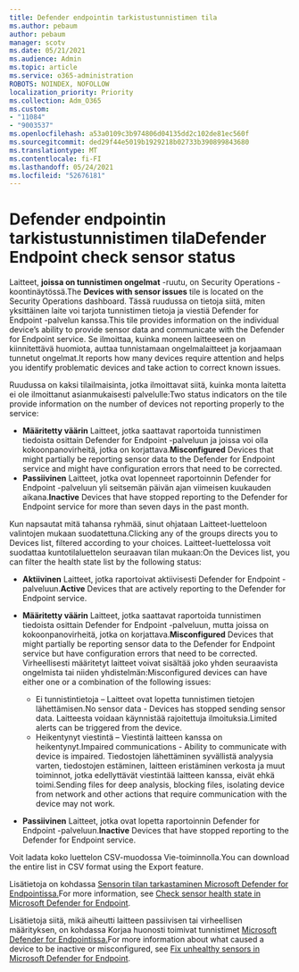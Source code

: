 ```yaml
---
title: Defender endpointin tarkistustunnistimen tila
ms.author: pebaum
author: pebaum
manager: scotv
ms.date: 05/21/2021
ms.audience: Admin
ms.topic: article
ms.service: o365-administration
ROBOTS: NOINDEX, NOFOLLOW
localization_priority: Priority
ms.collection: Adm_O365
ms.custom:
- "11084"
- "9003537"
ms.openlocfilehash: a53a0109c3b974806d04135dd2c102de81ec560f
ms.sourcegitcommit: ded29f44e5019b1929218b02733b390899843680
ms.translationtype: MT
ms.contentlocale: fi-FI
ms.lasthandoff: 05/24/2021
ms.locfileid: "52676181"
---
```

# <a name="defender-endpoint-check-sensor-status"></a><span data-ttu-id="dd604-102">Defender endpointin tarkistustunnistimen tila</span><span class="sxs-lookup"><span data-stu-id="dd604-102">Defender Endpoint check sensor status</span></span>

<span data-ttu-id="dd604-103">Laitteet, **joissa on tunnistimen ongelmat** -ruutu, on Security Operations -koontinäytössä.</span><span class="sxs-lookup"><span data-stu-id="dd604-103">The **Devices with sensor issues** tile is located on the Security Operations dashboard.</span></span> <span data-ttu-id="dd604-104">Tässä ruudussa on tietoja siitä, miten yksittäinen laite voi tarjota tunnistimen tietoja ja viestiä Defender for Endpoint -palvelun kanssa.</span><span class="sxs-lookup"><span data-stu-id="dd604-104">This tile provides information on the individual device’s ability to provide sensor data and communicate with the Defender for Endpoint service.</span></span> <span data-ttu-id="dd604-105">Se ilmoittaa, kuinka moneen laitteeseen on kiinnitettävä huomiota, auttaa tunnistamaan ongelmalaitteet ja korjaamaan tunnetut ongelmat.</span><span class="sxs-lookup"><span data-stu-id="dd604-105">It reports how many devices require attention and helps you identify problematic devices and take action to correct known issues.</span></span>

<span data-ttu-id="dd604-106">Ruudussa on kaksi tilailmaisinta, jotka ilmoittavat siitä, kuinka monta laitetta ei ole ilmoittanut asianmukaisesti palvelulle:</span><span class="sxs-lookup"><span data-stu-id="dd604-106">Two status indicators on the tile provide information on the number of devices not reporting properly to the service:</span></span>

- <span data-ttu-id="dd604-107">**Määritetty väärin** Laitteet, jotka saattavat raportoida tunnistimen tiedoista osittain Defender for Endpoint -palveluun ja joissa voi olla kokoonpanovirheitä, jotka on korjattava.</span><span class="sxs-lookup"><span data-stu-id="dd604-107">**Misconfigured** Devices that might partially be reporting sensor data to the Defender for Endpoint service and might have configuration errors that need to be corrected.</span></span>
- <span data-ttu-id="dd604-108">**Passiivinen** Laitteet, jotka ovat lopenneet raportoinnin Defender for Endpoint -palveluun yli seitsemän päivän ajan viimeisen kuukauden aikana.</span><span class="sxs-lookup"><span data-stu-id="dd604-108">**Inactive** Devices that have stopped reporting to the Defender for Endpoint service for more than seven days in the past month.</span></span>

<span data-ttu-id="dd604-109">Kun napsautat mitä tahansa ryhmää, sinut ohjataan Laitteet-luetteloon valintojen mukaan suodatettuna.</span><span class="sxs-lookup"><span data-stu-id="dd604-109">Clicking any of the groups directs you to Devices list, filtered according to your choices.</span></span> <span data-ttu-id="dd604-110">Laitteet-luettelossa voit suodattaa kuntotilaluettelon seuraavan tilan mukaan:</span><span class="sxs-lookup"><span data-stu-id="dd604-110">On the Devices list, you can filter the health state list by the following status:</span></span>

- <span data-ttu-id="dd604-111">**Aktiivinen** Laitteet, jotka raportoivat aktiivisesti Defender for Endpoint -palveluun.</span><span class="sxs-lookup"><span data-stu-id="dd604-111">**Active** Devices that are actively reporting to the Defender for Endpoint service.</span></span>
- <span data-ttu-id="dd604-112">**Määritetty väärin** Laitteet, jotka saattavat raportoida tunnistimen tiedoista osittain Defender for Endpoint -palveluun, mutta joissa on kokoonpanovirheitä, jotka on korjattava.</span><span class="sxs-lookup"><span data-stu-id="dd604-112">**Misconfigured** Devices that might partially be reporting sensor data to the Defender for Endpoint service but have configuration errors that need to be corrected.</span></span> <span data-ttu-id="dd604-113">Virheellisesti määritetyt laitteet voivat sisältää joko yhden seuraavista ongelmista tai niiden yhdistelmän:</span><span class="sxs-lookup"><span data-stu-id="dd604-113">Misconfigured devices can have either one or a combination of the following issues:</span></span>

    - <span data-ttu-id="dd604-114">Ei tunnistintietoja – Laitteet ovat lopetta tunnistimen tietojen lähettämisen.</span><span class="sxs-lookup"><span data-stu-id="dd604-114">No sensor data - Devices has stopped sending sensor data.</span></span> <span data-ttu-id="dd604-115">Laitteesta voidaan käynnistää rajoitettuja ilmoituksia.</span><span class="sxs-lookup"><span data-stu-id="dd604-115">Limited alerts can be triggered from the device.</span></span>
    - <span data-ttu-id="dd604-116">Heikentynyt viestintä – Viestintä laitteen kanssa on heikentynyt.</span><span class="sxs-lookup"><span data-stu-id="dd604-116">Impaired communications - Ability to communicate with device is impaired.</span></span> <span data-ttu-id="dd604-117">Tiedostojen lähettäminen syvällistä analyysia varten, tiedostojen estäminen, laitteen eristäminen verkosta ja muut toiminnot, jotka edellyttävät viestintää laitteen kanssa, eivät ehkä toimi.</span><span class="sxs-lookup"><span data-stu-id="dd604-117">Sending files for deep analysis, blocking files, isolating device from network and other actions that require communication with the device may not work.</span></span>
- <span data-ttu-id="dd604-118">**Passiivinen** Laitteet, jotka ovat lopetta raportoinnin Defender for Endpoint -palveluun.</span><span class="sxs-lookup"><span data-stu-id="dd604-118">**Inactive** Devices that have stopped reporting to the Defender for Endpoint service.</span></span>

<span data-ttu-id="dd604-119">Voit ladata koko luettelon CSV-muodossa Vie-toiminnolla.</span><span class="sxs-lookup"><span data-stu-id="dd604-119">You can download the entire list in CSV format using the Export feature.</span></span>

<span data-ttu-id="dd604-120">Lisätietoja on kohdassa [Sensorin tilan tarkastaminen Microsoft Defender for Endpointissa.](/microsoft-365/security/defender-endpoint/check-sensor-status)</span><span class="sxs-lookup"><span data-stu-id="dd604-120">For more information, see [Check sensor health state in Microsoft Defender for Endpoint](/microsoft-365/security/defender-endpoint/check-sensor-status).</span></span>

<span data-ttu-id="dd604-121">Lisätietoja siitä, mikä aiheutti laitteen passiivisen tai virheellisen määrityksen, on kohdassa Korjaa huonosti toimivat tunnistimet [Microsoft Defender for Endpointissa.](/microsoft-365/security/defender-endpoint/fix-unhealthy-sensors)</span><span class="sxs-lookup"><span data-stu-id="dd604-121">For more information about what caused a device to be inactive or misconfigured, see [Fix unhealthy sensors in Microsoft Defender for Endpoint](/microsoft-365/security/defender-endpoint/fix-unhealthy-sensors).</span></span>

